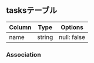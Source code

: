 ## tasksテーブル

|Column|Type|Options|
|------|----|-------|
|name|string|null: false|

### Association
